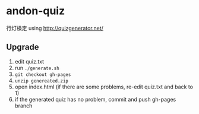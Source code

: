 andon-quiz
==========

行灯検定 using http://quizgenerator.net/

Upgrade
-------

1. edit quiz.txt
2. run `./generate.sh`
3. `git checkout gh-pages`
4. `unzip genereated.zip`
5. open index.html (if there are some problems, re-edit quiz.txt and back to 1)
6. if the generated quiz has no problem, commit and push gh-pages branch
